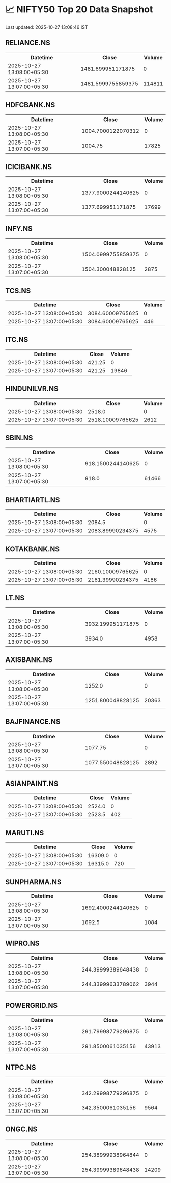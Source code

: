 # 📈 NIFTY50 Top 20 Data Snapshot

Last updated: 2025-10-27 13:08:46 IST

## RELIANCE.NS

<table>
  <tr><th>Datetime</th><th>Close</th><th>Volume</th></tr>
  <tr><td>2025-10-27 13:08:00+05:30</td><td>1481.699951171875</td><td>0</td></tr>
  <tr><td>2025-10-27 13:07:00+05:30</td><td>1481.5999755859375</td><td>114811</td></tr>
</table>

## HDFCBANK.NS

<table>
  <tr><th>Datetime</th><th>Close</th><th>Volume</th></tr>
  <tr><td>2025-10-27 13:08:00+05:30</td><td>1004.7000122070312</td><td>0</td></tr>
  <tr><td>2025-10-27 13:07:00+05:30</td><td>1004.75</td><td>17825</td></tr>
</table>

## ICICIBANK.NS

<table>
  <tr><th>Datetime</th><th>Close</th><th>Volume</th></tr>
  <tr><td>2025-10-27 13:08:00+05:30</td><td>1377.9000244140625</td><td>0</td></tr>
  <tr><td>2025-10-27 13:07:00+05:30</td><td>1377.699951171875</td><td>17699</td></tr>
</table>

## INFY.NS

<table>
  <tr><th>Datetime</th><th>Close</th><th>Volume</th></tr>
  <tr><td>2025-10-27 13:08:00+05:30</td><td>1504.0999755859375</td><td>0</td></tr>
  <tr><td>2025-10-27 13:07:00+05:30</td><td>1504.300048828125</td><td>2875</td></tr>
</table>

## TCS.NS

<table>
  <tr><th>Datetime</th><th>Close</th><th>Volume</th></tr>
  <tr><td>2025-10-27 13:08:00+05:30</td><td>3084.60009765625</td><td>0</td></tr>
  <tr><td>2025-10-27 13:07:00+05:30</td><td>3084.60009765625</td><td>446</td></tr>
</table>

## ITC.NS

<table>
  <tr><th>Datetime</th><th>Close</th><th>Volume</th></tr>
  <tr><td>2025-10-27 13:08:00+05:30</td><td>421.25</td><td>0</td></tr>
  <tr><td>2025-10-27 13:07:00+05:30</td><td>421.25</td><td>19846</td></tr>
</table>

## HINDUNILVR.NS

<table>
  <tr><th>Datetime</th><th>Close</th><th>Volume</th></tr>
  <tr><td>2025-10-27 13:08:00+05:30</td><td>2518.0</td><td>0</td></tr>
  <tr><td>2025-10-27 13:07:00+05:30</td><td>2518.10009765625</td><td>2612</td></tr>
</table>

## SBIN.NS

<table>
  <tr><th>Datetime</th><th>Close</th><th>Volume</th></tr>
  <tr><td>2025-10-27 13:08:00+05:30</td><td>918.1500244140625</td><td>0</td></tr>
  <tr><td>2025-10-27 13:07:00+05:30</td><td>918.0</td><td>61466</td></tr>
</table>

## BHARTIARTL.NS

<table>
  <tr><th>Datetime</th><th>Close</th><th>Volume</th></tr>
  <tr><td>2025-10-27 13:08:00+05:30</td><td>2084.5</td><td>0</td></tr>
  <tr><td>2025-10-27 13:07:00+05:30</td><td>2083.89990234375</td><td>4575</td></tr>
</table>

## KOTAKBANK.NS

<table>
  <tr><th>Datetime</th><th>Close</th><th>Volume</th></tr>
  <tr><td>2025-10-27 13:08:00+05:30</td><td>2160.10009765625</td><td>0</td></tr>
  <tr><td>2025-10-27 13:07:00+05:30</td><td>2161.39990234375</td><td>4186</td></tr>
</table>

## LT.NS

<table>
  <tr><th>Datetime</th><th>Close</th><th>Volume</th></tr>
  <tr><td>2025-10-27 13:08:00+05:30</td><td>3932.199951171875</td><td>0</td></tr>
  <tr><td>2025-10-27 13:07:00+05:30</td><td>3934.0</td><td>4958</td></tr>
</table>

## AXISBANK.NS

<table>
  <tr><th>Datetime</th><th>Close</th><th>Volume</th></tr>
  <tr><td>2025-10-27 13:08:00+05:30</td><td>1252.0</td><td>0</td></tr>
  <tr><td>2025-10-27 13:07:00+05:30</td><td>1251.800048828125</td><td>20363</td></tr>
</table>

## BAJFINANCE.NS

<table>
  <tr><th>Datetime</th><th>Close</th><th>Volume</th></tr>
  <tr><td>2025-10-27 13:08:00+05:30</td><td>1077.75</td><td>0</td></tr>
  <tr><td>2025-10-27 13:07:00+05:30</td><td>1077.550048828125</td><td>2892</td></tr>
</table>

## ASIANPAINT.NS

<table>
  <tr><th>Datetime</th><th>Close</th><th>Volume</th></tr>
  <tr><td>2025-10-27 13:08:00+05:30</td><td>2524.0</td><td>0</td></tr>
  <tr><td>2025-10-27 13:07:00+05:30</td><td>2523.5</td><td>402</td></tr>
</table>

## MARUTI.NS

<table>
  <tr><th>Datetime</th><th>Close</th><th>Volume</th></tr>
  <tr><td>2025-10-27 13:08:00+05:30</td><td>16309.0</td><td>0</td></tr>
  <tr><td>2025-10-27 13:07:00+05:30</td><td>16315.0</td><td>720</td></tr>
</table>

## SUNPHARMA.NS

<table>
  <tr><th>Datetime</th><th>Close</th><th>Volume</th></tr>
  <tr><td>2025-10-27 13:08:00+05:30</td><td>1692.4000244140625</td><td>0</td></tr>
  <tr><td>2025-10-27 13:07:00+05:30</td><td>1692.5</td><td>1084</td></tr>
</table>

## WIPRO.NS

<table>
  <tr><th>Datetime</th><th>Close</th><th>Volume</th></tr>
  <tr><td>2025-10-27 13:08:00+05:30</td><td>244.39999389648438</td><td>0</td></tr>
  <tr><td>2025-10-27 13:07:00+05:30</td><td>244.33999633789062</td><td>3944</td></tr>
</table>

## POWERGRID.NS

<table>
  <tr><th>Datetime</th><th>Close</th><th>Volume</th></tr>
  <tr><td>2025-10-27 13:08:00+05:30</td><td>291.79998779296875</td><td>0</td></tr>
  <tr><td>2025-10-27 13:07:00+05:30</td><td>291.8500061035156</td><td>43913</td></tr>
</table>

## NTPC.NS

<table>
  <tr><th>Datetime</th><th>Close</th><th>Volume</th></tr>
  <tr><td>2025-10-27 13:08:00+05:30</td><td>342.29998779296875</td><td>0</td></tr>
  <tr><td>2025-10-27 13:07:00+05:30</td><td>342.3500061035156</td><td>9564</td></tr>
</table>

## ONGC.NS

<table>
  <tr><th>Datetime</th><th>Close</th><th>Volume</th></tr>
  <tr><td>2025-10-27 13:08:00+05:30</td><td>254.38999938964844</td><td>0</td></tr>
  <tr><td>2025-10-27 13:07:00+05:30</td><td>254.39999389648438</td><td>14209</td></tr>
</table>

